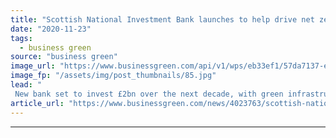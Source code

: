 ```yaml
---
title: "Scottish National Investment Bank launches to help drive net zero agenda"
date: "2020-11-23"
tags: 
  - business green
source: "business green"
image_url: "https://www.businessgreen.com/api/v1/wps/eb33ef1/57da7137-efd9-46c1-8ec8-b7bd80c61f35/3/Scottish-National-Investment-Bank-Launch-185x114.jpg"
image_fp: "/assets/img/post_thumbnails/85.jpg"
lead: "
 New bank set to invest £2bn over the next decade, with green infrastructure a top priority ..."
article_url: "https://www.businessgreen.com/news/4023763/scottish-national-investment-bank-launches-help-drive-net-zero-agenda"
---
```


---
